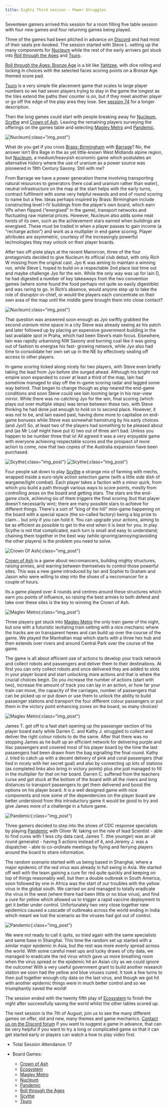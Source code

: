 ```yaml
---
title: Eighty Third session - Power Struggles
---
```


Seventeen gamers arrived this session for a room filling five table session with four new games and four returning games being played.

Three of the games had been pitched in advance on [Discord][Contact] and had most of their seats pre-booked. The session started with Steve L. setting up the many components for [Nucleum][Nuc] while the rest of the early arrivers got stuck into [Roll through the Ages][RttA] and [Tsuro][Ts]. 

[Roll through the Ages: Bronze Age][RttA] is a bit like [Yahtzee][Y], with dice rolling and locking in choices with the selected faces scoring points on a Bronze Age themed score pad.

[Tsuro][Ts] is a very simple tile placement game that scales to large player numbers so we had seven players trying to stay in the game the longest as the tiles extend the paths their counter is on, but if they meet another player or go off the edge of the play area they lose. See [session 74][74] for a longer description.

Then the long games could start with people breaking away for [Nucleum][Nuc], [Scythe][Sy] and [Crown of Ash][CoA]. Leaving the remaining players surveying the offerings on the games table and selecting [Maglev Metro][MagM] and [Pandemic][P].

![Nucleum](/images/posts/2024_07_24/Nucleum01.jpg "Nucleum"){:class="img_post"}

What do you get if you cross [Brass: Birmingham][BB] with [Barrage][Bra]?  No, the answer isn’t Bra Rage in the as yet little-known West Midlands alpine region, but [Nucleum][Nuc], a medium/heavyish economic game which postulates an alternative history where the use of uranium as a power source was pioneered in 19th Century Saxony. Still with me? 

From Barrage we have a power generation theme involving transporting natural resources to generators (here coal and uranium rather than water), neutral infrastructure on the map at the start helps with the early turns, contract fulfilment with some very helpful rewards and end of round scoring to name but a few. Ideas perhaps inspired by Brass: Birmingham include constructing level I-IV buildings from the player’s own board, which earn VPs when flipped (“energised” in the game), transport networks and fluctuating raw material prices.  However, Nucleum also adds some neat twists of its own, such as the achievement stars earned when buildings are energised.  These must be traded in when a player passes to gain income (a “recharge action”) and work as a multiplier in end game scoring.  Player attributes are asymmetric, courtesy of the increasingly powerful technologies they may unlock on their player boards.

After two off-piste plays at the recent Manorcon, three of the four protagonists decided to give Nucleum its official club debut, with only Rich W missing from the original cast. Jyo K was aiming to maintain a winning run, while Steve L hoped to build on a respectable 2nd place last time out and maybe challenge Jyo for the win. While the only way was up for Iain D, he had digested a number of key takeaways from the two convention games (where some found the food perhaps not quite so easily digestible) and was raring to go. In Rich’s absence, would anyone step up to take the role of disruptor-in-chief, or would the players each concentrate on their own area of the map until the middle game brought them into close contact?

![Nucleum](/images/posts/2024_07_24/Nucleum02.jpg "Nucleum"){:class="img_post"}

That question was answered soon enough as Jyo swiftly grabbed the second uranium mine space in a city Steve was already seeing as his patch and later followed up by placing an expensive government building in the last available spot in Praha, which had been Steve’s main focus. Elsewhere, Iain was rapidly urbanising NW Saxony and burning coal like it was going out of fashion to energise his fast- growing network, while Jyo also had time to consolidate her own set up in the NE by effectively sealing off access to other players. 

In-game scoring ticked along nicely for two players, with Steve even briefly taking the lead from Jyo before she surged ahead.  Although his bright red empire soon expanded to cover at least a third of the map, Iain had somehow managed to stay off the in-game scoring radar and lagged some way behind. That began to change though as play neared the end-game conditions and soon Steve could see Iain looming large in his rear-view mirror.  While there was no catching Jyo for the win, final scoring (which plays out over multiple steps) was tense between these two, with Steve thinking he had done just enough to hold on to second place. However, it was not to be, and Iain eased past, having done more to capitalise on end-game bonuses while Steve was somewhat hamstrung by his early choices (and Jyo!) So, at least two of the players had something to be pleased about and (as Mr Loaf might have put it) two out of three ain’t bad. Unless you happen to be number three that is! All agreed it was a very enjoyable game with everyone achieving respectable scores and the prospect of more action to come, now that two copies of the Australia expansion have been purchased.  

![Scythe](/images/posts/2024_07_24/Scythe01.jpg "Scythe"){:class="img_post"}
![Scythe](/images/posts/2024_07_24/Scythe02.jpg "Scythe"){:class="img_post"}

Four people sat down to play [Scythe][Sy] a strange mix of farming with mechs, wrapped inside a euro-style action selection game (with a little side dish of wargame/light combat). Each player takes a faction with a minor quirk, from which you build a path through various ways to score points, mostly from controlling areas on the board and getting stars. The stars are the end-game clock, achieving six of them triggers the final scoring (but that player doesn't necessarily win); there are many possible stars to achieve for different things. There's a sort of "king of the hill" mini-game happening on the board with a special space (the so-called factory) being a big prize to claim... but only if you can hold it. You can upgrade your actions, aiming to be as efficient as possible to get to the end when it is best for you. In play Scythe is not that complicated, each turn is small and easy to understand; chaining them together in the best way (while ignoring/annoying/avoiding the other players) is the problem you need to solve.

![Crown Of Ash](/images/posts/2024_07_24/CrownOfAsh01.jpg "Crown Of Ash"){:class="img_post"}

[Crown of Ash][CoA] is a game about necromancers, building mighty structures, raising armies, and warring between themselves to control those powerful sites. This was a new game introduced by Ian and Sophie to Graham and Jason who were willing to step into the shoes of a necromancer for a couple of hours.

Its a game played over 4 rounds and centres around these structures which earn you points of influence, so raising the best armies to both defend and take over these sites is the key to winning the Crown of Ash.

![Maglev Metro](/images/posts/2024_07_24/MaglevMetro01.jpg "Maglev Metro"){:class="img_post"}

Three players got stuck into [Maglev Metro][MagM] the only train game of the night, but one with a futuristic levitating train setting with a nice mechanic where the tracks are on transparent hexes and can build up over the course of the game. We played the Manhattan map which starts with a three hex hub and then extends over rivers and around Central Park over the course of the game.

The game is all about efficient use of actions to develop your track network and collect robots and passengers and deliver them to their destinations. At first you can only collect robots and once delivered they are added to slots in your player board and start unlocking more actions and that is where the crucial choices begin. Do you increase the number of actions (start with two), increase the amount of track you can lay in an action, or how far your train can move, the capacity of the carriages, number of passengers that can be picked up or put down or use them to unlock the ability to build passenger stations and transport the four different colour passengers or put them in the victory point enhancing zones on the board, so many choices! 

![Maglev Metro](/images/posts/2024_07_24/MaglevMetro02.jpg "Maglev Metro"){:class="img_post"}

James T. got off to a fast start opening up the passenger section of his player board early while Darren C. and Kathy J. struggled to collect and deliver the right colour robots to do the same. After that there was no stopping James as he built up an efficient network for delivering purple and lilac passengers and covered most of his player board by the time the last passengers had been drawn from the bag signalling the final round. Kathy J. tried to catch up with a decent delivery of pink and coral passengers (that tied in nicely with her secret goal) and also by connecting up lots of stations (as completed links also bring in victory points) plus she just managed to fill in the multiplier for that on her board. Darren C. suffered from the teachers curse and got stuck at the bottom of the board with all the rivers and long distances to transport passengers to get them delivered and boost the options on his player board. It is a well designed game with nice components and now some of the dependencies on the player board are better understood from this introductory game it would be good to try and give James more of a challenge in a future game.

![Pandemic](/images/posts/2024_07_24/Pandemic01.jpg "Pandemic"){:class="img_post"}

Three gamers decided to step into the shoes of CDC response specialists by playing [Pandemic][P] with Oliver W. taking on the role of lead Scientist - able to find cures with 1 less city data card, James T. (the younger) was an all round generalist - having 5 actions instead of 4, and Jeremy J. was a dispatcher - able to co-ordinate meetings by flying and ferrying players around the board to share information.

The random scenario started with us being based in Shanghai, where a major epidemic of the red virus was already in full swing in Asia. We started off well with the team gaining a cure for red quite quickly and keeping on top of things reasonably well, but then a double outbreak in South America, soon followed by one in Africa was the start of our troubles with the yellow virus in the global south. We carried on and managed to totally eradicate the virus in the west (where there had been little or no blue virus), and find a cure for yellow which allowed us to trigger a rapid vaccine deployment to get it better under control. Unfortunately two very close together new epidemics caused a cascade of outbreaks across the world ending in India which meant we lost the scenario as the viruses had got out of control.

![Pandemic](/images/posts/2024_07_24/Pandemic02.jpg "Pandemic"){:class="img_post"}

We were not ready to call it quits, so tried again with the same specialists and same base in Shanghai. This time the random set up started with a similar major epidemic in Asia, but the rest was more evenly spread across the world. With some careful meet ups and lucky draws of city data, we managed to eradicate the red virus which gave us more breathing room when the virus spread or the epidemic hit an Asian city as we could ignore the outcome! With a very useful government grant to build another research station we soon had the yellow and blue viruses cured. It took a few turns to then pull together enough city data on the last virus, and though we got hit with another epidemic things were in much better control and so we triumphantly saved the world!

The session ended with the twenty fifth play of [Ecosystem][E] to finish the night after successfully saving the world whilst the other tables scored up.

The next session is the 7th of August, join us to see the many different games on offer, old and new, many themes and game mechanics. [Contact us on the Discord forum][Contact] if you want to suggest a game in advance, that can be very helpful if you want to try a long or complicated game so that it can get started early or players can watch a how to play video first.

* Total Session Attendance: 17
* Board Games:

	 * [Crown of Ash][CoA]
	 * [Ecosystem][E]
	 * [Maglev Metro][MagM]
	 * [Nucleum][Nuc]
	 * [Pandemic][P]
	 * [Roll through the Ages][RttA]
	 * [Scythe][Sy]
	 * [Tsuro][Ts]

[74]: /2024/03/20/seventyfourth-session.html


[CoA]: {{site.data.BoardGameLinks.CrownOfAsh.Link}}
[E]: {{site.data.BoardGameLinks.Ecosystem.Link}}
[MagM]: {{site.data.BoardGameLinks.MaglevMetro.Link}}
[Nuc]: {{site.data.BoardGameLinks.Nucleum.Link}}
[P]: {{site.data.BoardGameLinks.Pandemic.Link}}
[RttA]: {{site.data.BoardGameLinks.RollThroughTheAges.Link}}
[Sy]: {{site.data.BoardGameLinks.Scythe.Link}}
[Ts]: {{site.data.BoardGameLinks.Tsuro.Link}}
[Y]: {{site.data.BoardGameLinks.Yahtzee.Link}}
[BB]: {{site.data.BoardGameLinks.BrassBirmingham.Link}}
[Bra]: {{site.data.BoardGameLinks.Barrage.Link}}

[Contact]: /Contact.html
